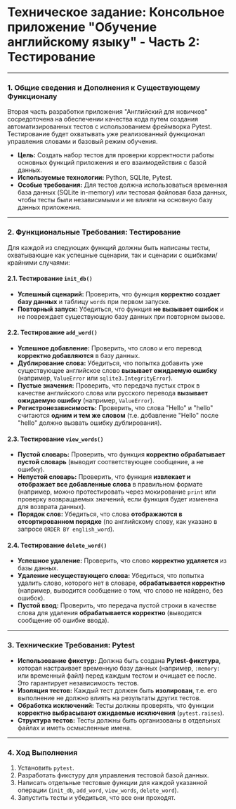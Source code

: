 # Техническое задание: Консольное приложение "Обучение английскому языку" - Часть 2: Тестирование

---

### 1. Общие сведения и Дополнения к Существующему Функционалу

Вторая часть разработки приложения "Английский для новичков" сосредоточена на обеспечении качества кода путем создания автоматизированных тестов с использованием фреймворка Pytest. Тестирование будет охватывать уже реализованный функционал управления словами и базовый режим обучения.

* **Цель:** Создать набор тестов для проверки корректности работы основных функций приложения и его взаимодействия с базой данных.
* **Используемые технологии:** Python, SQLite, Pytest.
* **Особые требования:** Для тестов должна использоваться временная база данных (SQLite in-memory) или тестовая файловая база данных, чтобы тесты были независимыми и не влияли на основную базу данных приложения.

---

### 2. Функциональные Требования: Тестирование

Для каждой из следующих функций должны быть написаны тесты, охватывающие как успешные сценарии, так и сценарии с ошибками/крайними случаями:

#### 2.1. Тестирование `init_db()`

* **Успешный сценарий:** Проверить, что функция **корректно создает базу данных** и таблицу `words` при первом запуске.
* **Повторный запуск:** Убедиться, что функция **не вызывает ошибок** и не повреждает существующую базу данных при повторном вызове.

#### 2.2. Тестирование `add_word()`

* **Успешное добавление:** Проверить, что слово и его перевод **корректно добавляются** в базу данных.
* **Дублирование слова:** Убедиться, что попытка добавить уже существующее английское слово **вызывает ожидаемую ошибку** (например, `ValueError` или `sqlite3.IntegrityError`).
* **Пустые значения:** Проверить, что передача пустых строк в качестве английского слова или русского перевода **вызывает ожидаемую ошибку** (например, `ValueError`).
* **Регистронезависимость:** Проверить, что слова "Hello" и "hello" считаются **одним и тем же словом** (т.е. добавление "Hello" после "hello" должно вызвать ошибку дублирования).

#### 2.3. Тестирование `view_words()`

* **Пустой словарь:** Проверить, что функция **корректно обрабатывает пустой словарь** (выводит соответствующее сообщение, а не ошибку).
* **Непустой словарь:** Проверить, что функция **извлекает и отображает все добавленные слова** в правильном формате (например, можно протестировать через мокирование `print` или проверку возвращаемых значений, если функция будет изменена для возврата данных).
* **Порядок слов:** Убедиться, что слова **отображаются в отсортированном порядке** (по английскому слову, как указано в запросе `ORDER BY english_word`).

#### 2.4. Тестирование `delete_word()`

* **Успешное удаление:** Проверить, что слово **корректно удаляется** из базы данных.
* **Удаление несуществующего слова:** Убедиться, что попытка удалить слово, которого нет в словаре, **обрабатывается корректно** (например, выводится сообщение о том, что слово не найдено, без ошибок).
* **Пустой ввод:** Проверить, что передача пустой строки в качестве слова для удаления **обрабатывается корректно** (выводится сообщение об ошибке ввода).

---

### 3. Технические Требования: Pytest

* **Использование фикстур:** Должна быть создана **Pytest-фикстура**, которая настраивает временную базу данных (например, `:memory:` или временный файл) перед каждым тестом и очищает ее после. Это гарантирует независимость тестов.
* **Изоляция тестов:** Каждый тест должен быть **изолирован**, т.е. его выполнение не должно влиять на результаты других тестов.
* **Обработка исключений:** Тесты должны проверять, что функции **корректно выбрасывают ожидаемые исключения** (`pytest.raises`).
* **Структура тестов:** Тесты должны быть организованы в отдельных файлах и иметь осмысленные имена.

---

### 4. Ход Выполнения

1. Установить `pytest`.
2. Разработать фикстуру для управления тестовой базой данных.
3. Написать отдельные тестовые функции для каждой указанной операции (`init_db`, `add_word`, `view_words`, `delete_word`).
4. Запустить тесты и убедиться, что все они проходят.